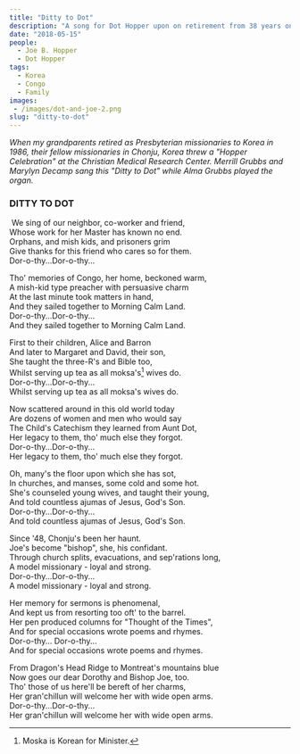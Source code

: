 ```yaml
---
title: "Ditty to Dot"
description: "A song for Dot Hopper upon on retirement from 38 years on the mission field."
date: "2018-05-15"
people:
  - Joe B. Hopper
  - Dot Hopper
tags:
  - Korea
  - Congo
  - Family
images:
 - /images/dot-and-joe-2.png
slug: "ditty-to-dot"
---
```


_When my grandparents retired as Presbyterian missionaries to Korea in 1986, their fellow missionaries in Chonju, Korea threw a "Hopper Celebration" at the Christian Medical Research Center. Merrill Grubbs and Marylyn Decamp sang this "Ditty to Dot" while Alma Grubbs played the organ._

### DITTY TO DOT
​
We sing of our neighbor, co-worker and friend,<br />
Whose work for her Master has known no end.<br />
Orphans, and mish kids, and prisoners grim<br />
Give thanks for this friend who cares so for them.<br />
Dor-o-thy...Dor-o-thy...​<br />

Tho' memories of Congo, her home, beckoned warm,<br />
A mish-kid type preacher with persuasive charm <br />
At the last minute took matters in hand,<br />
And they sailed together to Morning Calm Land.<br />
Dor-o-thy...Dor-o-thy...<br />
And they sailed together to Morning Calm Land.<br />

First to their children, Alice and Barron<br />
And later to Margaret and David, their son, <br />
She taught the three-R's and Bible too,<br />
Whilst serving up tea as all moksa's[^moska] wives do.<br />
Dor-o-thy...Dor-o-thy...<br />
Whilst serving up tea as all moksa's wives do.<br />

Now scattered around in this old world today<br />
Are dozens of women and men who would say<br />
The Child's Catechism they learned from Aunt Dot,<br />
Her legacy to them, tho' much else they forgot.<br />
Dor-o-thy...Dor-o-thy...<br />
Her legacy to them, tho' much else they forgot.<br />

Oh, many's the floor upon which she has sot,<br />
In churches, and manses, some cold and some hot.<br />
She's counseled young wives, and taught their young,<br />
And told countless ajumas of Jesus, God's Son.<br />
Dor-o-thy...Dor-o-thy...<br />
And told countless ajumas of Jesus, God's Son.<br />

Since '48, Chonju's been her haunt.<br />
Joe's become "bishop", she, his confidant.<br />
Through church splits, evacuations, and sep'rations long,<br />
A model missionary - loyal and strong.<br />
Dor-o-thy...Dor-o-thy...<br />
A model missionary - loyal and strong.<br />

Her memory for sermons is phenomenal,<br />
And kept us from resorting too oft' to the barrel.<br />
Her pen produced columns for "Thought of the Times",<br />
And for special occasions wrote poems and rhymes.<br />
Dor-o-thy... Dor-o-thy...<br />
And for special occasions wrote poems and rhymes.<br />

From Dragon's Head Ridge to Montreat's mountains blue<br />
Now goes our dear Dorothy and Bishop Joe, too.<br />
Tho' those of us here'll be bereft of her charms,<br />
Her gran'chillun will welcome her with wide open arms.<br />
Dor-o-thy...Dor-o-thy...<br />
Her gran'chillun will welcome her with wide open arms.<br />

[^moska]: Moska is Korean for Minister.
